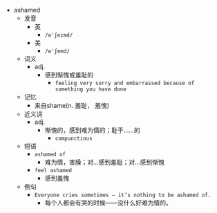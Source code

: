 - ashamed
  - 发音
    - 英
      - `/ə'ʃeɪmd/`
    - 美
      - `/ə'ʃemd/`
  - 词义
    - adj.
      - 感到惭愧或羞耻的
        - `feeling very sorry and embarrassed because of something you have done`
  - 记忆
    - 来自shame(n. 羞耻， 羞愧)
  - 近义词
    - adj.
      - 惭愧的，感到难为情的；耻于……的
        - `compunctious`
  - 短语
    - `ashamed of`
      - 难为情，害臊；对…感到羞耻；对…感到惭愧 
    - `feel ashamed`
      - 感到羞愧 
  - 例句
    - `Everyone cries sometimes – it’s nothing to be ashamed of.`
      - 每个人都会有哭的时候——没什么好难为情的。


